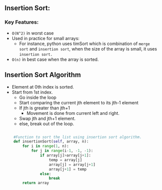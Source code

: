 ## Insertion Sort:

### Key Features:

- `O(N^2)` in worst case
- Used in practice for small arrays:
  - For instance, python uses timSort which is combination of `merge sort` and `insertion sort`, when the size of the array is small, it uses `insertion sort.`
- `O(n)` in best case when the array is sorted.

## Insertion Sort Algorithm

- Element at 0th index is sorted.
- Start from 1st index.
  - Go inside the loop
  - Start comparing the current jth element to its jth-1 element
  - If jth is greater than jth+1
    - Movement is done from current left and right.
  - Swap jth and jth+1 element.
  - else, break out of the loop.

```py

    #Function to sort the list using insertion sort algorithm.
    def insertionSort(self, array, n):
        for i in range(1, n):
            for j in range(i-1, -1, -1):
                if array[j]>array[j+1]:
                    temp = array[j]
                    array[j] = array[j+1]
                    array[j+1] = temp
                else:
                    break
        return array

```
